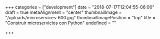 +++
categories = ["development"]
date = "2018-07-17T12:04:55-06:00"
draft = true
metaAlignment = "center"
thumbnailImage = "/uploads/microservices-600.jpg"
thumbnailImagePosition = "top"
title = "Construir microservicios con Python"
undefined = ""

+++
 
